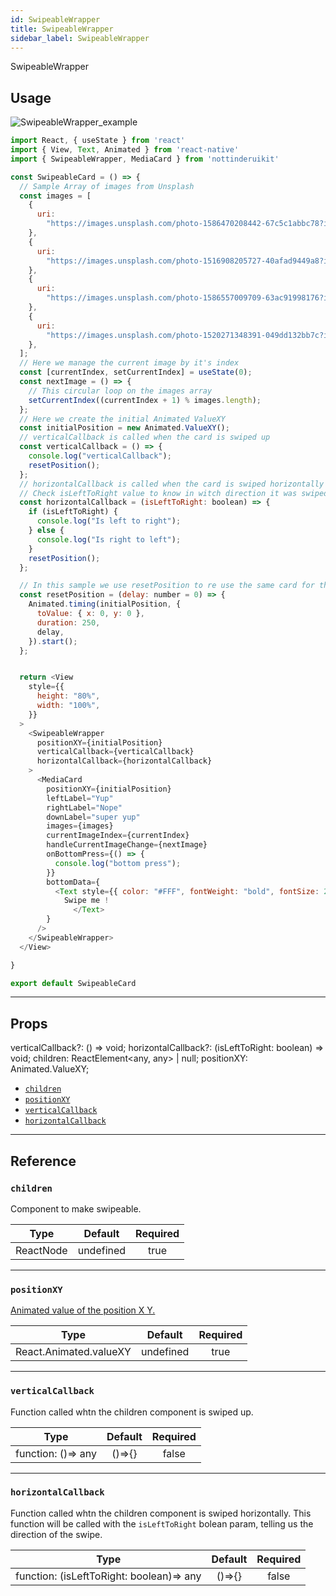 ```yaml
---
id: SwipeableWrapper
title: SwipeableWrapper
sidebar_label: SwipeableWrapper
---
```


SwipeableWrapper 

## Usage


![SwipeableWrapper_example](assets/gifs/SwipeableWrapper.gif)


```js 
import React, { useState } from 'react'
import { View, Text, Animated } from 'react-native'
import { SwipeableWrapper, MediaCard } from 'nottinderuikit'

const SwipeableCard = () => {
  // Sample Array of images from Unsplash
  const images = [
    {
      uri:
        "https://images.unsplash.com/photo-1586470208442-67c5c1abbc78?ixlib=rb-1.2.1&auto=format&fit=crop&w=933&q=80",
    },
    {
      uri:
        "https://images.unsplash.com/photo-1516908205727-40afad9449a8?ixlib=rb-1.2.1&ixid=eyJhcHBfaWQiOjEyMDd9&auto=format&fit=crop&w=935&q=80",
    },
    {
      uri:
        "https://images.unsplash.com/photo-1586557009709-63ac91998176?ixlib=rb-1.2.1&ixid=eyJhcHBfaWQiOjEyMDd9&auto=format&fit=crop&w=975&q=80",
    },
    {
      uri:
        "https://images.unsplash.com/photo-1520271348391-049dd132bb7c?ixlib=rb-1.2.1&ixid=eyJhcHBfaWQiOjEyMDd9&auto=format&fit=crop&w=934&q=80",
    },
  ];
  // Here we manage the current image by it's index
  const [currentIndex, setCurrentIndex] = useState(0);
  const nextImage = () => {
    // This circular loop on the images array
    setCurrentIndex((currentIndex + 1) % images.length);
  };
  // Here we create the initial Animated ValueXY
  const initialPosition = new Animated.ValueXY();
  // verticalCallback is called when the card is swiped up
  const verticalCallback = () => {
    console.log("verticalCallback");
    resetPosition();
  };
  // horizontalCallback is called when the card is swiped horizontally
  // Check isLeftToRight value to know in witch direction it was swiped
  const horizontalCallback = (isLeftToRight: boolean) => {
    if (isLeftToRight) {
      console.log("Is left to right");
    } else {
      console.log("Is right to left");
    }
    resetPosition();
  };

  // In this sample we use resetPosition to re use the same card for this examples
  const resetPosition = (delay: number = 0) => {
    Animated.timing(initialPosition, {
      toValue: { x: 0, y: 0 },
      duration: 250,
      delay,
    }).start();
  };


  return <View
    style={{
      height: "80%",
      width: "100%",
    }}
  >
    <SwipeableWrapper
      positionXY={initialPosition}
      verticalCallback={verticalCallback}
      horizontalCallback={horizontalCallback}
    >
      <MediaCard
        positionXY={initialPosition}
        leftLabel="Yup"
        rightLabel="Nope"
        downLabel="super yup"
        images={images}
        currentImageIndex={currentIndex}
        handleCurrentImageChange={nextImage}
        onBottomPress={() => {
          console.log("bottom press");
        }}
        bottomData={
          <Text style={{ color: "#FFF", fontWeight: "bold", fontSize: 20 }}>
            Swipe me !
              </Text>
        }
      />
    </SwipeableWrapper>
  </View>

}

export default SwipeableCard
```

---

## Props
  verticalCallback?: () => void;
  horizontalCallback?: (isLeftToRight: boolean) => void;
  children: ReactElement<any, any> | null;
  positionXY: Animated.ValueXY;


- [`children`](#children)
- [`positionXY`](#positionxy)
- [`verticalCallback`](#verticalcallback)
- [`horizontalCallback`](#horizontalcallback)

---
## Reference


### `children`

Component to make swipeable.

|  Type      | Default         | Required |
| :--------: | :-------------: | :------: |
| ReactNode  |  undefined      |  true   |

---

### `positionXY`

[Animated value of the position X Y.](https://reactnative.dev/docs/animated#valuexy)

|  Type                   | Default         | Required |
| :---------------------: | :-------------: | :------: |
| React.Animated.valueXY  |  undefined      |  true    |

---

### `verticalCallback`

Function called whtn the children component is swiped up.

|  Type                  | Default     | Required |
| :--------------------: | :---------: | :------: |
| function: ()=> any     |  ()=>{}     |  false   |

---

### `horizontalCallback`

Function called whtn the children component is swiped horizontally.
This function will be called with the `isLeftToRight` bolean param, telling us the direction of the swipe.

|  Type                                        | Default     | Required |
| :------------------------------------------: | :---------: | :------: |
| function: (isLeftToRight: boolean)=> any     |  ()=>{}     |  false   |
